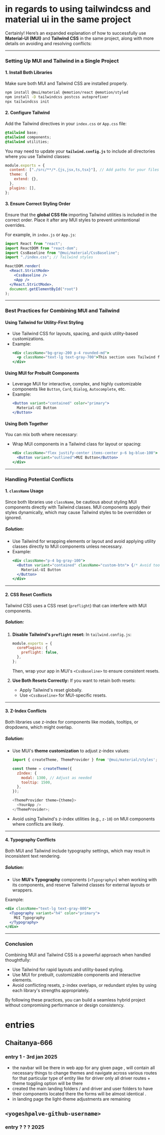 # in regards to using tailwindcss and material ui in the same project

Certainly! Here’s an expanded explanation of how to successfully use **Material-UI (MUI)** and **Tailwind CSS** in the same project, along with more details on avoiding and resolving conflicts:

---

### **Setting Up MUI and Tailwind in a Single Project**

#### 1. **Install Both Libraries**
Make sure both MUI and Tailwind CSS are installed properly.

```bash
npm install @mui/material @emotion/react @emotion/styled
npm install -D tailwindcss postcss autoprefixer
npx tailwindcss init
```

#### 2. **Configure Tailwind**
Add the Tailwind directives in your `index.css` or `App.css` file:

```css
@tailwind base;
@tailwind components;
@tailwind utilities;
```

You may need to update your **`tailwind.config.js`** to include all directories where you use Tailwind classes:
```javascript
module.exports = {
  content: ["./src/**/*.{js,jsx,ts,tsx}"], // Add paths for your files
  theme: {
    extend: {},
  },
  plugins: [],
};
```

#### 3. **Ensure Correct Styling Order**
Ensure that the **global CSS file** importing Tailwind utilities is included in the correct order. Place it after any MUI styles to prevent unintentional overrides.

For example, in `index.js` or `App.js`:
```jsx
import React from "react";
import ReactDOM from "react-dom";
import CssBaseline from "@mui/material/CssBaseline";
import "./index.css"; // Tailwind styles

ReactDOM.render(
  <React.StrictMode>
    <CssBaseline />
    <App />
  </React.StrictMode>,
  document.getElementById("root")
);
```

---

### **Best Practices for Combining MUI and Tailwind**

#### **Using Tailwind for Utility-First Styling**
- Use Tailwind CSS for layouts, spacing, and quick utility-based customizations.
- Example:
  ```jsx
  <div className="bg-gray-200 p-4 rounded-md">
    <p className="text-lg text-gray-700">This section uses Tailwind for layout and typography.</p>
  </div>
  ```

#### **Using MUI for Prebuilt Components**
- Leverage MUI for interactive, complex, and highly customizable components like `Button`, `Card`, `Dialog`, `Autocomplete`, etc.
- Example:
  ```jsx
  <Button variant="contained" color="primary">
    Material-UI Button
  </Button>
  ```

#### **Using Both Together**
You can mix both where necessary:
- Wrap MUI components in a Tailwind class for layout or spacing:
  ```jsx
  <div className="flex justify-center items-center p-6 bg-blue-100">
    <Button variant="outlined">MUI Button</Button>
  </div>
  ```

---

### **Handling Potential Conflicts**

#### 1. **`className` Usage**
Since both libraries use `className`, be cautious about styling MUI components directly with Tailwind classes. MUI components apply their styles dynamically, which may cause Tailwind styles to be overridden or ignored.

##### **Solution**:
- Use Tailwind for wrapping elements or layout and avoid applying utility classes directly to MUI components unless necessary.
- Example:
  ```jsx
  <div className="p-4 bg-gray-100">
    <Button variant="contained" className="custom-btn"> {/* Avoid too many Tailwind utilities here */}
      Material-UI Button
    </Button>
  </div>
  ```

---

#### 2. **CSS Reset Conflicts**
Tailwind CSS uses a CSS reset (`preflight`) that can interfere with MUI components.

##### **Solution**:
1. **Disable Tailwind's `preflight` reset:**
   In `tailwind.config.js`:
   ```javascript
   module.exports = {
     corePlugins: {
       preflight: false,
     },
   };
   ```
   Then, wrap your app in MUI's `<CssBaseline>` to ensure consistent resets.

2. **Use Both Resets Correctly:**
   If you want to retain both resets:
   - Apply Tailwind's reset globally.
   - Use `<CssBaseline>` for MUI-specific resets.

---

#### 3. **Z-Index Conflicts**
Both libraries use z-index for components like modals, tooltips, or dropdowns, which might overlap.

##### **Solution**:
- Use MUI's **theme customization** to adjust z-index values:
  ```javascript
  import { createTheme, ThemeProvider } from '@mui/material/styles';

  const theme = createTheme({
    zIndex: {
      modal: 1300, // Adjust as needed
      tooltip: 1500,
    },
  });

  <ThemeProvider theme={theme}>
    <YourApp />
  </ThemeProvider>;
  ```

- Avoid using Tailwind's z-index utilities (e.g., `z-10`) on MUI components where conflicts are likely.

---

#### 4. **Typography Conflicts**
Both MUI and Tailwind include typography settings, which may result in inconsistent text rendering.

##### **Solution**:
- Use **MUI's Typography** components (`<Typography>`) when working with its components, and reserve Tailwind classes for external layouts or wrappers.

Example:
```jsx
<div className="text-lg text-gray-800">
  <Typography variant="h4" color="primary">
    MUI Typography
  </Typography>
</div>
```

---

### **Conclusion**
Combining MUI and Tailwind CSS is a powerful approach when handled thoughtfully:
- Use Tailwind for rapid layouts and utility-based styling.
- Use MUI for prebuilt, customizable components and interactive elements.
- Avoid conflicting resets, z-index overlaps, or redundant styles by using each library's strengths appropriately.

By following these practices, you can build a seamless hybrid project without compromising performance or design consistency.

# entries 
## Chaitanya-666 
### entry 1 - 3rd jan 2025 
- the navbar will be there in web app for any given page , will contain all necessary things to change themes and navigate across various routes for that particular type of entity like for driver only all driver routes + theme toggling option will be there
- created the main landing folders / and  driver and user folders to have their components located there the forms will be almost identical .
- in landing page the light-theme adjustments are remaining 

## `<yogeshpalve-github-username>`
### entry ? ? ? 2025 
